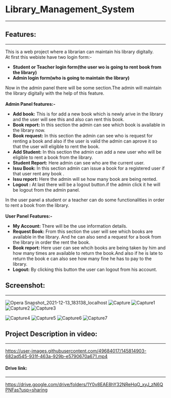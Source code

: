 # Library_Management_System
------------------------------
## Features:
---------------
This is a web project where a librarian can maintain his library digitally.  
At first this webiste have two login form:-  
- **Student or Teacher login form(the user wo is going to rent book from the library)**
- **Admin login form(who is going to maintain the library)**

Now in the admin panel there will be some section.The admin will maintain the library digitally with the help of this feature.</br>  
**Admin Panel features:-**  
- **Add book:** This is for add a new book which is newly arive in the library and the user will see this and also can rent this book.
- **Book report:** In this section the admin can see which book is available in the library now.
- **Book request:** In this section the admin can see who is request for renting a book and also if the user is valid the admin can aprove it so that the user will eligible to rent the book.
- **Add Student:** In this section the admin can add a new user who will be eligible to rent a book from the library.
- **Student Report:** Here admin can see who are the current user.
- **Issu Book:** In this section admin can issue a book for a registered user if that user rent any book .
- **Issu report:** Here the admin will se how many book are being rented. 
- **Logout :** At last there will be a logout button.if the admin click it he will be logout from the admin panel.

In the user panel a student or a teacher can do some functionalities in order to rent a book from the library.</br>  
**User Panel Features:-**
- **My Account:** There will be the use information details.
- **Request Book:** From this section the user will see which books are available in the library. And he can also send a request for a book from the library in order the rent the book.
- **Book report:** Here user can see whcih books are being taken by him and how many times are available to return the book.And also if he is late to return the book e can also see how many fine he has to pay to the library.
- **Logout:** By clicking this button the user can logout from his account.

## Screenshot:
-------------------------------
![Opera Snapshot_2021-12-13_183138_localhost](https://user-images.githubusercontent.com/49684017/145813405-2ae2cde1-1fd3-486d-9d01-74334810ba79.png)
![Capture](https://user-images.githubusercontent.com/49684017/145813417-9f61265d-1259-420c-a787-959983b8d61b.PNG)
![Capture1](https://user-images.githubusercontent.com/49684017/145813430-5984ab29-b686-4eae-8888-c3a805f86421.PNG)
![Capture2](https://user-images.githubusercontent.com/49684017/145813439-72daee82-6bae-429f-bb5c-5b66aa2c5b2d.PNG)
![Capture3](https://user-images.githubusercontent.com/49684017/145813449-d7630aa6-6811-4ce9-8305-6d23594e28fc.PNG)

![Capture4](https://user-images.githubusercontent.com/49684017/145813369-059ec07a-adeb-4b2f-9601-5dfec700563c.PNG)
![Capture5](https://user-images.githubusercontent.com/49684017/145813377-fd79c474-1da3-4f8d-b516-c5ffed1a61d5.PNG)
![Capture6](https://user-images.githubusercontent.com/49684017/145813385-96403e97-35d3-4162-aa0a-14a6135b9a6b.PNG)
![Capture7](https://user-images.githubusercontent.com/49684017/145813394-75464bfa-d1af-4cd3-b2b7-2370e6b0002a.PNG)

## Project Description in video:
---------------------------
https://user-images.githubusercontent.com/49684017/145814903-682ad545-931f-463a-929b-e5790670a671.mp4

#### Drive link:
--------------
https://drive.google.com/drive/folders/1Y0v8EAE8hY32NReHqO_xyJ_zN6QPNFas?usp=sharing
